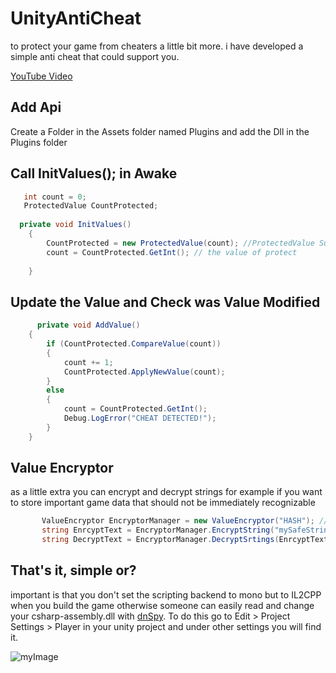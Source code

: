 # UnityAntiCheat
to protect your game from cheaters a little bit more. i have developed a simple anti cheat that could support you.

[YouTube Video](https://youtu.be/5V6orZqVmrQ)
## Add Api
Create a Folder in the Assets folder named Plugins and add the Dll in the Plugins folder

## Call InitValues(); in Awake
```csharp
   int count = 0;
   ProtectedValue CountProtected;
   
  private void InitValues()
    {
        CountProtected = new ProtectedValue(count); //ProtectedValue Supported Value types int, bool, string (beta)
        count = CountProtected.GetInt(); // the value of protect
        
    }
 ```
 
 ## Update the Value and Check was Value Modified
```csharp
      private void AddValue()
    {
        if (CountProtected.CompareValue(count))
        {
            count += 1;
            CountProtected.ApplyNewValue(count);
        }
        else
        {
            count = CountProtected.GetInt();
            Debug.LogError("CHEAT DETECTED!");
        }
    }
 ```

## Value Encryptor
as a little extra you can encrypt and decrypt strings for example if you want to store important game data that should not be immediately recognizable
```csharp
       ValueEncryptor EncryptorManager = new ValueEncryptor("HASH"); // Create The ValueEncryptor with a Hash example: !7xbaZW92a@
       string EnrcyptText = EncryptorManager.EncryptString("mySafeString"); // Encrypt the value "mySafeString";    
       string DecryptText = EncryptorManager.DecryptSrtings(EnrcyptText); // And Decrypt the Encrypt Value 
 ```
  ## That's it, simple or?
 important is that you don't set the scripting backend to mono but to IL2CPP when you build the game otherwise someone can easily read and change your csharp-assembly.dll with [dnSpy](https://github.com/dnSpy/dnSpy). To do this go to Edit > Project Settings > Player in your unity project and under other settings you will find it. 

![myImage](https://media.giphy.com/media/XRB1uf2F9bGOA/giphy.gif)

